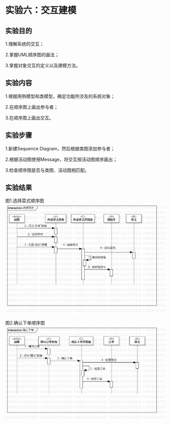# 实验六：交互建模

## 实验目的

1.理解系统的交互；

2.掌握UML顺序图的画法；

3.掌握对象交互的定义以及建模方法。

## 实验内容

1.根据用例模型和类模型，确定功能所涉及的系统对象；

2.在顺序图上画出参与者；

3.在顺序图上画出交互。

## 实验步骤

1.新建Sequence Diagram，然后根据类图添加参与者；

2.根据活动图使用Message，将交互按活动图顺序画出；

3.检查顺序图是否与类图、活动图相匹配。

## 实验结果

图1.选择菜式顺序图![选择菜式顺序图](./model61.jpg)

图2.确认下单顺序图![确认下单顺序图](./model62.jpg)
